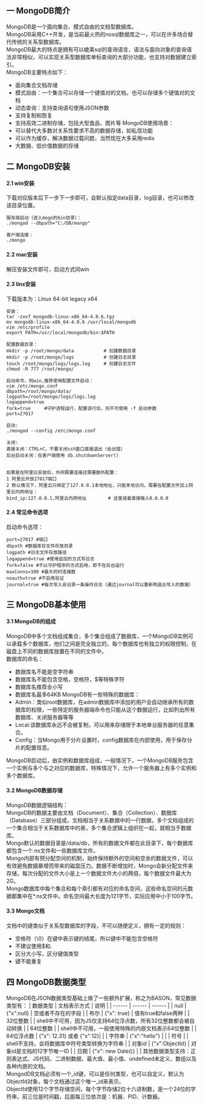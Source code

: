 ## 一 MongoDB简介
MongoDB是一个面向集合、模式自由的文档型数据库。  
MongoDB采用C++开发，是当前最火热的nosql数据库之一，可以在许多场合替代传统的关系型数据库。  
MongoDB最大的特点是拥有可以媲美sql的查询语言，语法与面向对象的查询语法非常相似，可以实现关系型数据库单标查询的大部分功能，也支持对数据建立索引。  
MongoDB主要特点如下：
- 面向集合文档存储
- 模式自由：一个集合可以存储一个键值对的文档，也可以存储多个键值对的文档
- 动态查询：支持查询语句使用JSON参数
- 支持复制和恢复
- 支持高效二进制存储，包括大型食品、图片等
MongoDB使用场景：
- 可以替代大多数对关系性要求不高的数据存储，如私信功能
- 可以作为缓存，解决数据过载问题，当然现在大多采用redis
- 大数据、低价值数据的存储
## 二 MongoDB安装
#### 2.1 win安装
下载对应版本后下一步下一步即可，会默认指定data目录，log目录，也可以修改该目录位置。  
```
服务端启动（进入mogo的bin目录）：
./mongod --dbpath="C:/DB/mongo"   

客户端连接：
./mongo
```
#### 2.2 mac安装
解压安装文件即可，启动方式同win
#### 2.3 linx安装
下载版本为：Linux 64-bit legacy x64  
```
安装：
tar -zxvf mongodb-linux-x86_64-4.0.6.tgz
mv mongodb-linux-x86_64-4.0.6 /usr/local/mongodb
vim /etc/profile
export PATH=/usr/local/mongodb/bin:$PATH

配置数据目录：
mkdir -p /root/mongo/data           # 创建数据目录
mkdir -p /root/mongo/logs           # 创建日志目录
touch /root/mongo/logs/logs.log     # 创建日志文件
chmod -R 777 /root/mongo/ 

启动命令，同win,推荐使用配置文件启动：
vim /etc/mongo.conf
dbpath=/root/mongo/data/
logpath=/root/mongo/logs/logs.log
logappend=true 
fork=true     #守护进程运行，配置该行后，则不可使用 -f 启动参数 
port=27017 

启动:
./mongod --config /etc/mongo.conf

关闭:
直接关闭：CTRL+C，不要关闭ssh窗口直接退出（会出错）
后台启动关闭：在客户端使用 db.shutdownServer()


如果是在阿里云安装后，外网需要连接还需要额外配置：
1 阿里云开放27017端口
2 默认情况下，阿里云只绑定了127.0.0.1本地地址，只能本地访问，需要在配置文件加上阿里云内网地址：
bind_ip:127.0.0.1,阿里云内网地址        # 这里或者直接输入0.0.0.0
```
#### 2.4 常见命令选项
启动命令选项：
```
port=27017 #端口  
dbpath #数据库存文件存放目录  
logpath #日志文件存放路径  
logappend=true #使用追加的方式写日志  
fork=false #不以守护程序的方式启用，即不在后台运行  
maxConns=100 #最大同时连接数  
noauth=true #不启用验证  
journal=true #每次写入会记录一条操作日志（通过journal可以重新构造出写入的数据）
```

## 三 MongoDB基本使用
#### 3.1 MongoDB的组成
MongoDB中多个文档组成集合，多个集合组成了数据库，一个MongoDB实例可以承载多个数据库，他们之间是完全独立的，每个数据库也有独立的权限控制，在磁盘上不同的数据库放置在不同的文件中。  
数据库的命名：
- 数据库名不能是空字符串
- 数据库名不能包含空格，空格符，$等特殊字符
- 数据库名推荐全小写
- 数据库名最多64KB
MongoDB有一些特殊的数据库：
- Admin：类似root数据库，在admin数据库中添加的用户会自动继承所有的数据库的权限，一些特定的服务器端命令也只能从这个数据运行，比如列出所有数据库、关闭服务器等等
- Local:该数据库永远不会被复制，可以用来存储限于本地单台服务器的任意集合。
- Config：当Mongo用于分片设置时，config数据库在内部使用，用于保存分片的配置信息。  

MongoDB启动后，由实例和数据库组成，一般情况下，一个MongoDB服务包含一个实例与多个与之对应的数据库，特殊情况下，允许一个服务器上有多个实例和多个数据库。  
#### 3.2 MongoDB数据存储
MongoDB数据逻辑结构：  
MongoDB的数据主要由文档（Document）、集合（Collection）、数据库（Database）三部分组成，文档相当于关系数据中的一行数据，多个文档组成的一个集合相当于关系数据库中的表，多个集合逻辑上组织在一起，就相当于数据库。  
Mongo默认的数据目录是/data/db，所有的数据文件都在此目录下，每个数据库都包含一个.ns文件和一些数据库文件。  
Mongo内部有预分配空间的机制，始终保持额外的空间和空余的数据文件，可以有效避免数据暴增而带来的磁盘压力。数据不断增加时，Mongo会新分配文件来存储，每次分配的文件大小是上一个数据文件大小的两倍，每个数据文件最大为2G。  
Mongo数据库中每个集合和每个索引都有对应的命名空间，这些命名空间的元数据都集中在*.ns文件中。命名空间最大长度为121字节，实际应用中小于100字节。  
#### 3.3 Mongo文档
文档中的键类似于关系型数据库的字段，不可以随便定义，拥有一定的规则：
- 空格符（\0）在键中表示键的结尾，所以键中不能包含空格符
- 不建议使用$和.
- 区分大小写，区分键值类型
- 键不能重复
## 四 MongoDB数据类型
MongoDB在JSON数据类型基础上做了一些额外扩展，称之为BASON，常见数据类型有：
| 数据类型 | 文档表示方式 | 说明 |
| ------ | ------ | ------ |
| null | {"x":null} | 空或者不存在的字段 | 
| 布尔 | {"x": true} | 值有true和false两种 |
| 32位整数 |  | shell中不可用，因为JS仅支持64位浮点数，所有32位整数都会被自动转换 |
| 64位整数 |  | shell中不可用，一般使用特殊的内嵌文档表示64位整数 |
| 64位浮点数 | {"x": 12.31} 或者 {"x":12}| |
| 字符串 | {"x":"hello"} | |
| 符号 |  | shell不支持，会将数据库中符号类型转换为字符串 |
| 对象id | {"x":ObjectId} | 对象id是文档的12字节唯一ID |
| 日期 | {"x": new Date()} | |
其他数据类型支持：正则表达式、JS代码、二进制数据、最大值、最小值、undefined未定义、数组以及各种内嵌的文档。  
MongodDB文档必须有一个_id键，可以是任何类型，也可以自定义，默认为ObjectId对象，每个文档通过这个唯一_id来表示。  
ObjectId使用12个字节存储空间，每个字节存储2位十六进制数，是一个24位的字符串，前三位是时间戳，后面每三位依次是：机器、PID、计数器。



